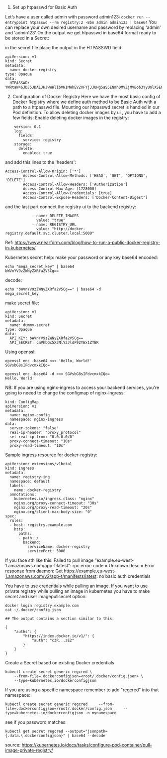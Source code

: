 
1) Set up htpasswd for Basic Auth

Let’s have a user called admin with password admin123:
`docker run --entrypoint htpasswd --rm registry:2 -Bbn admin admin123 | base64`
You can replace your own desired username and password by replacing 'admin' and 'admin123'
On the output we get htpasswd in base64 format ready to be stored in a Secret:

in the secret file place the output in the HTPASSWD field:

```
apiVersion: v1
kind: Secret
metadata:
  name: docker-registry
type: Opaque
data:
  HTPASSWD: YWRtaW46JDJ5JDA1JHJwWHlibVNIMWhEV2VFYjJJUHg5aS5ENmh0MVZjMVBob3YyUnlXSEQzOFdEM1EvYlQ3em8uCgo=
```

 
2) Configuration of Docker Registry
Here we have the most basic config of Docker Registry where we define auth method to be Basic Auth with a path to a htpasswd file. Mounting our htpasswd secret is handled in our Pod definition.
To allow deleting docker images by ui , you have to add a few fields:
Enable deleting docker images in the registry: 

```
    version: 0.1
    log:
      fields:
        service: registry
    storage:
      delete:
        enabled: true
```


and add this lines to the 'headers':

```
Access-Control-Allow-Origin: ['*']
        Access-Control-Allow-Methods: ['HEAD', 'GET', 'OPTIONS', 'DELETE']
        Access-Control-Allow-Headers: ['Authorization']
        Access-Control-Max-Age: [1728000]
        Access-Control-Allow-Credentials: [true]
        Access-Control-Expose-Headers: ['Docker-Content-Digest']
```

and the last part connect the registry ui to the backend registry:

```
            - name: DELETE_IMAGES
              value: "true"
            - name: REGISTRY_URL
              value: "http://docker-registry.default.svc.cluster.local:5000"
```

Ref:
https://www.nearform.com/blog/how-to-run-a-public-docker-registry-in-kubernetes/


Kubernetes secret help:
make your password or any key base64 encoded:

```
echo "mega_secret_key" | base64
bWVnYV9zZWNyZXRfa2V5Cg==
```

decode:

```
echo "bWVnYV9zZWNyZXRfa2V5Cg==" | base64 -d
mega_secret_key
```

make secret file:

```
apiVersion: v1
kind: Secret
metadata:
  name: dummy-secret
type: Opaque
data:
  API_KEY: bWVnYV9zZWNyZXRfa2V5Cg==
  API_SECRET: cmVhbGx5X3NlY3JldF92YWx1ZTEK
```

Using openssl:

```
openssl enc -base64 <<< 'Hello, World!'
SGVsbG8sIFdvcmxkIQo=

openssl enc -base64 -d <<< SGVsbG8sIFdvcmxkIQo=
Hello, World!
```


NB: If you are using nginx-ingress to access your backend services, you're going to neeed to change the configmap of nginx-ingress:
```
kind: ConfigMap
apiVersion: v1
metadata:
  name: nginx-config
  namespace: nginx-ingress
data:
  server-tokens: "false"
  real-ip-header: "proxy_protocol"
  set-real-ip-from: "0.0.0.0/0"
  proxy-connect-timeout: "10s"
  proxy-read-timeout: "10s"
```

Sample ingress resource for docker-registry:

```
apiVersion: extensions/v1beta1
kind: Ingress
metadata:
  name: registry-ing
  namespace: default
  labels:
    name: docker-registry
  annotations:
    kubernetes.io/ingress.class: "nginx"
    nginx.org/proxy-connect-timeout: "30s"
    nginx.org/proxy-read-timeout: "20s"
    nginx.org/client-max-body-size: "0"
spec:
  rules:
  - host: registry.example.com
    http:
      paths:
      - path: /
        backend:
          serviceName: docker-registry
          servicePort: 5000
```
If you face sth like this:
Failed to pull image "example.eu-west-1.amazonaws.com/app-t:latest": rpc error: code = Unknown desc = Error response from daemon: Get https://example.eu-west-1.amazonaws.com/v2/app-t/manifests/latest: no basic auth credentials

You have to use credentials while pulling an image.
If you want to use private registry while pulling an image in kubernetes you have to make secret and user imagepullsecret option:

```
docker login registry.example.com
cat ~/.docker/config.json

## The output contains a section similar to this:

{
    "auths": {
        "https://index.docker.io/v1/": {
            "auth": "c3R...zE2"
        }
    }
}
```

Create a Secret based on existing Docker credentials 

```
kubectl create secret generic regcred \
    --from-file=.dockerconfigjson=<root/.docker/config.json> \
    --type=kubernetes.io/dockerconfigjson
```

If you are using a specific namespace remember to add "regcred" into that namespace:

```
kubectl create secret generic regcred     --from-file=.dockerconfigjson=/root/.docker/config.json     --type=kubernetes.io/dockerconfigjson -n mynamespace
```
see if you password matches:
```
kubectl get secret regcred --output="jsonpath={.data.\.dockerconfigjson}" | base64 --decode
```

source: 
https://kubernetes.io/docs/tasks/configure-pod-container/pull-image-private-registry/

